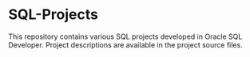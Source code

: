 # SQL-Projects
This repository contains various SQL projects developed in Oracle SQL Developer.
Project descriptions are available in the project source files.
